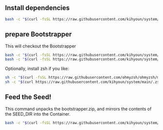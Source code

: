 ## Install dependencies

```bash
bash -c "$(curl -fsSL https://raw.githubusercontent.com/kihyoun/system/main/install.sh)"
```
## prepare Bootstrapper
This will checkout the Bootstrapper
```bash
bash -c "$(curl -fsSL https://raw.githubusercontent.com/kihyoun/system/main/install.sh)"
bash -c "$(curl -fsSL https://raw.githubusercontent.com/kihyoun/system/main/prepare.sh)"
```
Optionally, install zsh if you like:
```bash
sh -c "$(curl -fsSL https://raw.githubusercontent.com/ohmyzsh/ohmyzsh/master/tools/install.sh)"
sh -c "$(curl https://raw.githubusercontent.com/kihyoun/system/main/.zshrc -o /root/.zshrc)"
```

## Feed the Seed!
This command unpacks the bootstrapper.zip, and mirrors the contents of the SEED_DIR into the Container.
```bash
bash -c "$(curl -fsSL https://raw.githubusercontent.com/kihyoun/system/main/feed.sh)"
```


